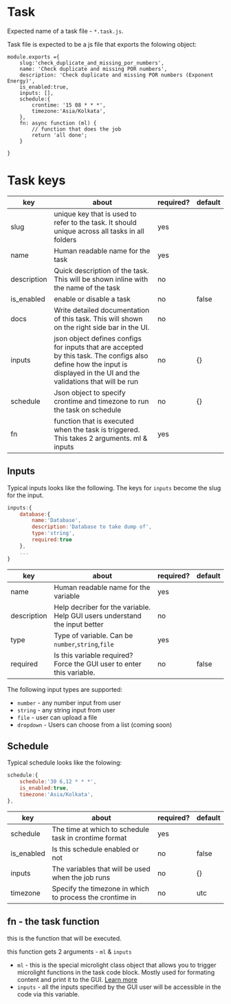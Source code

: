 # Task

Expected name of a task file - `*.task.js`. 

Task file is expected to be a js file that exports the folowing object:
```
module.exports ={
    slug:'check_duplicate_and_missing_por_numbers',
    name: 'Check duplicate and missing POR numbers',
    description: 'Check duplicate and missing POR numbers (Exponent Energy)',
    is_enabled:true,
    inputs: [],
    schedule:{
        crontime: '15 08 * * *',
        timezone:'Asia/Kolkata',
    },
    fn: async function (ml) {
        // function that does the job
        return 'all done';
    }
            
}
```

# Task keys

| key | about | required? | default |
|---|---|---|---|
| slug | unique key that is used to refer to the task. It should unique across all tasks in all folders | yes |  |
| name | Human readable name for the task | yes |  |
| description | Quick description of the task. This will be shown inline with the name of the task | no |  |
| is_enabled | enable or disable a task | no | false |
| docs | Write detailed documentation of this task. This will shown on the right side bar in the UI. | no |  |
| inputs | json object defines configs for inputs that are accepted by this task. The configs also define how the input is displayed in the UI and the validations that will be run | no | {} |
| schedule | Json object to specify crontime and timezone to run the task on schedule | no | {} |
| fn | function that is executed when the task is triggered. This takes 2 arguments. ml & inputs | yes |  |


## Inputs
Typical inputs looks like the following. The keys for `inputs` become the slug for the input. 
```js
inputs:{
    database:{
        name:'Database',
        description:'Database to take dump of',
        type:'string',
        required:true
    },
    ... 
}
```

| key         | about                                                                      | required? | default |
|-------------|----------------------------------------------------------------------------|-----------|---------|
| name        | Human readable name for the variable                                       | yes       |         |
| description | Help decriber for the variable. Help GUI users understand the input better | no        |         |
| type        | Type of variable. Can be `number`,`string`,`file`                          | yes       |         |
| required    | Is this variable required? Force the GUI user to enter this variable.      | no        | false   |


The following input types are supported:
- `number` - any number input from user
- `string` - any string input from user
- `file` - user can upload a file
- `dropdown` - Users can choose from a list (coming soon)

## Schedule
Typical schedule looks like the folowing:
```js
schedule:{
    schedule:'30 6,12 * * *',
    is_enabled:true,
    timezone:'Asia/Kolkata',
},
```

| key      | about                                                    | required? | default |
|----------|----------------------------------------------------------|-----------|---------|
| schedule | The time at which to schedule task in crontime format    | yes       |         |
| is_enabled | Is this schedule enabled or not                        | no        | false   |
| inputs   | The variables that will be used when the job runs        | no        | {}      |
| timezone | Specify the timezone in which to process the crontime in | no        | utc     |

## fn - the task function
this is the function that will be executed.

this function gets 2 arguments - `ml` & `inputs`
- `ml` - this is the special microlight class object that allows you to trigger microlight functions in the task code block. Mostly used for formating content and print it to the GUI. [Learn more](/docs/reference/ml.md)
- `inputs` - all the inputs specified by the GUI user will be accessible in the code via this variable. 